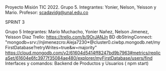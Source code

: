 Proyecto Misión TIC 2022. Grupo 5. Integrantes: Yonier, Nelson, Yeisson y Mario. Profesor: scadavidg@unal.edu.co

SPRINT 3

Grupo 5
Integrantes: Mario Muchacho, Yonier Nañez, Nelson Jimenez, Yeisson Diaz
Trello: https://trello.com/b/9OrJANJn
BD  dbStringConnect: "mongodb+srv://njimenezcro:Aleja7230*@cluster0.ciwbp.mongodb.net/myFirstDatabase?retryWrites=true&w=majority"
https://cloud.mongodb.com/v2/61604d5414ff8247bd9b7963#metrics/replicaSet/61604e6fc3977f35084ae480/explorer/myFirstDatabase/users/find
Interfaces y comandos: Backend de Productos y Usuarios ( npm start) 
